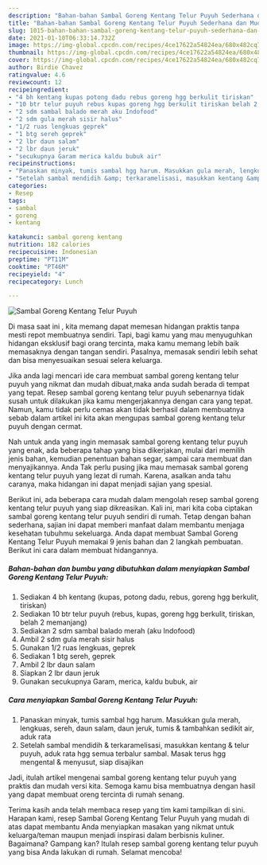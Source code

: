 ```yaml
---
description: "Bahan-bahan Sambal Goreng Kentang Telur Puyuh Sederhana dan Mudah Dibuat"
title: "Bahan-bahan Sambal Goreng Kentang Telur Puyuh Sederhana dan Mudah Dibuat"
slug: 1015-bahan-bahan-sambal-goreng-kentang-telur-puyuh-sederhana-dan-mudah-dibuat
date: 2021-01-10T06:33:14.732Z
image: https://img-global.cpcdn.com/recipes/4ce17622a54824ea/680x482cq70/sambal-goreng-kentang-telur-puyuh-foto-resep-utama.jpg
thumbnail: https://img-global.cpcdn.com/recipes/4ce17622a54824ea/680x482cq70/sambal-goreng-kentang-telur-puyuh-foto-resep-utama.jpg
cover: https://img-global.cpcdn.com/recipes/4ce17622a54824ea/680x482cq70/sambal-goreng-kentang-telur-puyuh-foto-resep-utama.jpg
author: Birdie Chavez
ratingvalue: 4.6
reviewcount: 12
recipeingredient:
- "4 bh kentang kupas potong dadu rebus goreng hgg berkulit tiriskan"
- "10 btr telur puyuh rebus kupas goreng hgg berkulit tiriskan belah 2 memanjang"
- "2 sdm sambal balado merah aku Indofood"
- "2 sdm gula merah sisir halus"
- "1/2 ruas lengkuas geprek"
- "1 btg sereh geprek"
- "2 lbr daun salam"
- "2 lbr daun jeruk"
- "secukupnya Garam merica kaldu bubuk air"
recipeinstructions:
- "Panaskan minyak, tumis sambal hgg harum. Masukkan gula merah, lengkuas, sereh, daun salam, daun jeruk, tumis &amp; tambahkan sedikit air, aduk rata"
- "Setelah sambal mendidih &amp; terkaramelisasi, masukkan kentang &amp; telur puyuh, aduk rata hgg semua terbalur sambal. Masak terus hgg mengental &amp; menyusut, siap disajikan"
categories:
- Resep
tags:
- sambal
- goreng
- kentang

katakunci: sambal goreng kentang 
nutrition: 182 calories
recipecuisine: Indonesian
preptime: "PT11M"
cooktime: "PT46M"
recipeyield: "4"
recipecategory: Lunch

---
```



![Sambal Goreng Kentang Telur Puyuh](https://img-global.cpcdn.com/recipes/4ce17622a54824ea/680x482cq70/sambal-goreng-kentang-telur-puyuh-foto-resep-utama.jpg)

Di masa  saat ini , kita memang dapat memesan hidangan praktis tanpa mesti repot membuatnya sendiri. Tapi, bagi kamu yang mau menyuguhkan hidangan eksklusif bagi orang tercinta, maka kamu memang lebih baik memasaknya dengan tangan sendiri. Pasalnya, memasak sendiri lebih sehat dan bisa menyesuaikan sesuai selera keluarga.

Jika anda lagi mencari ide cara membuat sambal goreng kentang telur puyuh yang nikmat dan mudah dibuat,maka anda sudah berada di tempat yang tepat. Resep sambal goreng kentang telur puyuh  sebenarnya tidak susah untuk dilakukan jika kamu mengerjakannya dengan cara yang tepat. Namun, kamu tidak perlu cemas akan tidak berhasil dalam membuatnya 
sebab dalam artikel ini kita akan mengupas sambal goreng kentang telur puyuh dengan cermat.  



Nah untuk anda yang ingin memasak sambal goreng kentang telur puyuh yang enak, ada beberapa tahap yang bisa dikerjakan, mulai dari memilih jenis bahan, kemudian penentuan bahan segar, sampai cara membuat dan menyajikannya. Anda Tak perlu pusing jika mau memasak sambal goreng kentang telur puyuh yang lezat di rumah. Karena, asalkan anda  tahu caranya, maka hidangan ini dapat menjadi sajian yang spesial.

Berikut ini, ada beberapa cara mudah dalam mengolah resep sambal goreng kentang telur puyuh yang siap dikreasikan. Kali ini, mari kita coba ciptakan sambal goreng kentang telur puyuh sendiri di rumah. Tetap dengan bahan sederhana, sajian ini dapat memberi manfaat dalam membantu menjaga kesehatan tubuhmu sekeluarga. Anda dapat membuat Sambal Goreng Kentang Telur Puyuh memakai 9 jenis bahan dan 2 langkah pembuatan. Berikut ini cara dalam membuat hidangannya.

<!--inarticleads1-->

##### Bahan-bahan dan bumbu yang dibutuhkan dalam menyiapkan Sambal Goreng Kentang Telur Puyuh:

1. Sediakan 4 bh kentang (kupas, potong dadu, rebus, goreng hgg berkulit, tiriskan)
1. Sediakan 10 btr telur puyuh (rebus, kupas, goreng hgg berkulit, tiriskan, belah 2 memanjang)
1. Sediakan 2 sdm sambal balado merah (aku Indofood)
1. Ambil 2 sdm gula merah sisir halus
1. Gunakan 1/2 ruas lengkuas, geprek
1. Sediakan 1 btg sereh, geprek
1. Ambil 2 lbr daun salam
1. Siapkan 2 lbr daun jeruk
1. Gunakan secukupnya Garam, merica, kaldu bubuk, air




<!--inarticleads2-->

##### Cara menyiapkan Sambal Goreng Kentang Telur Puyuh:

1. Panaskan minyak, tumis sambal hgg harum. Masukkan gula merah, lengkuas, sereh, daun salam, daun jeruk, tumis &amp; tambahkan sedikit air, aduk rata
1. Setelah sambal mendidih &amp; terkaramelisasi, masukkan kentang &amp; telur puyuh, aduk rata hgg semua terbalur sambal. Masak terus hgg mengental &amp; menyusut, siap disajikan




Jadi, itulah artikel mengenai  sambal goreng kentang telur puyuh  yang praktis dan mudah versi kita. Semoga kamu bisa membuatnya dengan hasil yang dapat membuat oreng tercinta di rumah senang. 

Terima kasih anda telah membaca resep yang tim kami tampilkan di sini. Harapan kami, resep  Sambal Goreng Kentang Telur Puyuh yang mudah di atas dapat membantu Anda menyiapkan masakan yang nikmat untuk keluarga/teman maupun menjadi inspirasi dalam berbisnis kuliner. Bagaimana? Gampang kan? Itulah resep sambal goreng kentang telur puyuh yang bisa Anda lakukan di rumah. Selamat mencoba!

